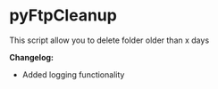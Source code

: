 # pyFtpCleanup

<p>This script allow you to delete folder older than x days</p>

<b>Changelog:</b>
<ul>
    <li>Added logging functionality</li>
</ul>